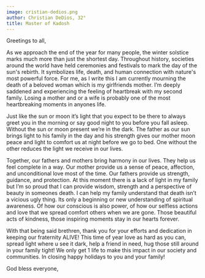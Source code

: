 ```yaml
---
image: cristian-dedios.png
author: Christian DeDios, 32°
title: Master of Kadosh
---
```


Greetings to all, 

As we approach the end of the year for many people, the winter solstice marks much more than just the shortest day. Throughout history, societies around the world have held ceremonies and festivals to mark the day of the sun's rebirth. It symbolizes life, death, and human connection with nature's most powerful force. For me, as I write this I am currently mourning the death of a beloved woman which is my girlfriends mother. I’m deeply saddened and experiencing the feeling of heartbreak with my second family. Losing a mother and or a wife is probably one of the most heartbreaking moments in anyones life. 

Just like the sun or  moon it’s light that you expect to be there to always greet you in the morning or say good night to you before you fall asleep. Without the sun or moon present we’re in the dark. The father as our sun brings light to his family in the day and his strength gives our mother moon peace and light to comfort us at night before we go to bed. One without the other reduces the light we receive in our lives. 

Together, our fathers and mothers bring harmony in our lives. They help us feel complete in a way. Our mother provide us a sense of peace, affection, and unconditional love most of the time. Our fathers provide us strength, guidance, and protection. At this moment there is a lack of light in my family but I’m so proud that I can provide wisdom, strength and a perspective of beauty in someones death. I can help my family understand that death isn’t a vicious ugly thing. Its only a beginning or new understanding of spiritual awareness. Of how our conscious is also power, of how our selfless actions and love that we spread comfort others when we are gone. Those beautiful acts of kindness, those inspiring moments stay in our hearts forever. 

With that being said brethren, thank you for your efforts and dedication in keeping our fraternity ALIVE! This time of year love as hard as you can, spread light where u see it dark, help a friend in need, hug those still around in your family tight! We only get 1 life to make this impact in our society and communities. In closing happy holidays to you and your family! 

God bless everyone,
